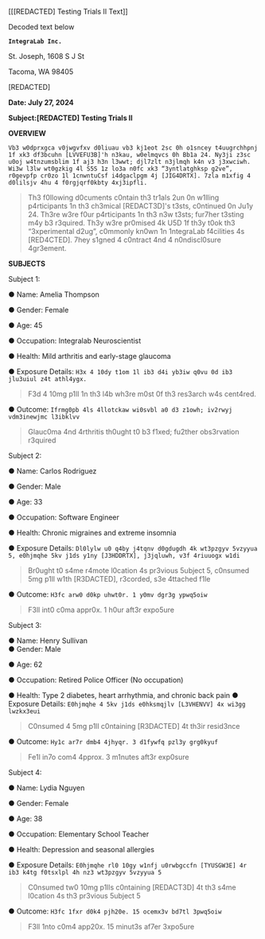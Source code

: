 [[[REDACTED] Testing Trials II Text]]

Decoded text below

**`IntegraLab Inc.`** 

St. Joseph, 1608 S J St 

Tacoma, WA 98405 

\[REDACTED\] 

**Date: July 27, 2024** 

**Subject:[REDACTED] Testing Trials II** 

**OVERVIEW** 

`Vb3 w0dprxgca v0jwgvfxv d0liuau vb3 kj1eot 2sc 0h o1sncey t4uugrchhpnj 1f xk3 df3bcuhn [LVVEFU3B]'h n3kau, w0elmqvcs 0h Bb1a 24. Ny3ji z3sc u0oj w4tnzumsblim 1f aj3 h3n l3wwt; djl7zlt n3jlmqh k4n v3 j3xwciwh. Wi3w l3lw wt0gzkig 4l S5S 1z lo3a n0fc xk3 “3yntlatghksp g2ve”, r0gevpfp cr0zo 1l 1cnwntuCsf i4dgaclpgm 4j [JIG4DRTX]. 7zla m1xfig 4 d0lilsjv 4hu 4 f0rgjqrf0kbty 4xj3ipfli.` 
>Th3 f0llowing d0cuments c0ntain th3 tr1als 2un 0n w1lling p4rticipants 1n th3 ch3mical [REDACT3D]'s t3sts, c0ntinued 0n Ju1y 24. Th3re w3re f0ur p4rticipants 1n th3 n3w t3sts; fur7her t3sting m4y b3 r3quired. Th3y w3re pr0mised 4k U5D 1f th3y t0ok th3 “3xperimental d2ug”, c0mmonly kn0wn 1n 1ntegraLab f4cilities 4s [RED4CTED]. 7hey s1gned 4 c0ntract 4nd 4 n0ndiscl0sure 4gr3ement.

**SUBJECTS** 

Subject 1: 

● Name: Amelia Thompson 

● Gender: Female 

● Age: 45 

● Occupation: Integralab Neuroscientist 

● Health: Mild arthritis and early-stage glaucoma 

● Exposure Details: `H3x 4 10dy t1om 1l ib3 d4i yb3iw q0vu 0d ib3 jlu3uiul z4t athl4ygx.`
> F3d 4 10mg p1ll 1n th3 l4b wh3re m0st 0f th3 res3arch w4s cent4red.

● Outcome: `Ifrmg0pb 4ls 4llotckaw wi0svbl a0 d3 z1owh; iv2rwyj vdm3inewjmc l3ibklvv` 
> Glauc0ma 4nd 4rthritis th0ught t0 b3 f1xed; fu2ther obs3rvation r3quired

Subject 2: 

● Name: Carlos Rodriguez 

● Gender: Male 

● Age: 33 

● Occupation: Software Engineer 

● Health: Chronic migraines and extreme insomnia 

● Exposure Details: `Dl0lylw u0 q4by j4tqnv d0gdugdh 4k wt3pzgyv 5vzyyua 5, e0hjmqhe 5kv j1ds y1ny [J3HDDRTX], j3jqluwh, v3f 4riuuogx w1di`
>Br0ught t0 s4me r4mote l0cation 4s pr3vious 5ubject 5, c0nsumed 5mg p1ll w1th [R3DACTED], r3corded, s3e 4ttached f1le

● Outcome: `H3fc arw0 d0kp uhwt0r. 1 y0mv dgr3g ypwq5oiw` 
>F3ll int0 c0ma appr0x. 1 h0ur aft3r expo5ure

Subject 3: 

● Name: Henry Sullivan  
● Gender: Male 

● Age: 62 

● Occupation: Retired Police Officer (No occupation)

● Health: Type 2 diabetes, heart arrhythmia, and chronic back pain
● Exposure Details: `E0hjmqhe 4 5kv j1ds e0hksmqjlv [L3VHENVV] 4x wi3gg lwzkx3eui` 
>C0nsumed 4 5mg p1ll c0ntaining [R3DACTED] 4t th3ir resid3nce

● Outcome: `Hy1c ar7r dmb4 4jhyqr. 3 d1fywfq pzl3y grg0kyuf`
>Fe1l in7o com4 4pprox. 3 m1nutes aft3r exp0sure

Subject 4:

● Name: Lydia Nguyen 

● Gender: Female 

● Age: 38 

● Occupation: Elementary School Teacher 

● Health: Depression and seasonal allergies 

● Exposure Details: `E0hjmqhe rl0 10gy w1nfj u0rwbgccfn [TYUSGW3E] 4r ib3 k4tg f0tsxlpl 4h nz3 wt3pzgyv 5vzyyua 5`
> C0nsumed tw0 10mg p1lls c0ntaining [REDACT3D] 4t th3 s4me l0cation 4s th3 pr3vious 5ubject 5
 
● Outcome: `H3fc 1fxr d0k4 pjh20e. 15 ocemx3v bd7tl 3pwq5oiw`
>F3ll 1nto c0m4 app20x. 15 minut3s af7er 3xpo5ure